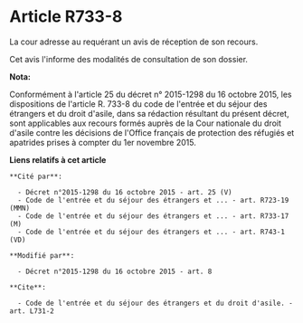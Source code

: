 # Article R733-8

La cour adresse au requérant un avis de réception de son recours. 

Cet avis l'informe des modalités de consultation de son dossier.

**Nota:**

Conformément à l'article 25 du décret n° 2015-1298 du 16 octobre 2015, les dispositions de l'article R. 733-8 du code de
l'entrée et du séjour des étrangers et du droit d'asile, dans sa rédaction résultant du présent décret, sont applicables aux
recours formés auprès de la Cour nationale du droit d'asile contre les décisions de l'Office français de protection des
réfugiés et apatrides prises à compter du 1er novembre 2015.

**Liens relatifs à cet article**

	**Cité par**:

	  - Décret n°2015-1298 du 16 octobre 2015 - art. 25 (V)
	  - Code de l'entrée et du séjour des étrangers et ... - art. R723-19 (MMN)
	  - Code de l'entrée et du séjour des étrangers et ... - art. R733-17 (M)
	  - Code de l'entrée et du séjour des étrangers et ... - art. R743-1 (VD)

	**Modifié par**:

	  - Décret n°2015-1298 du 16 octobre 2015 - art. 8

	**Cite**:

	  - Code de l'entrée et du séjour des étrangers et du droit d'asile. - art. L731-2
